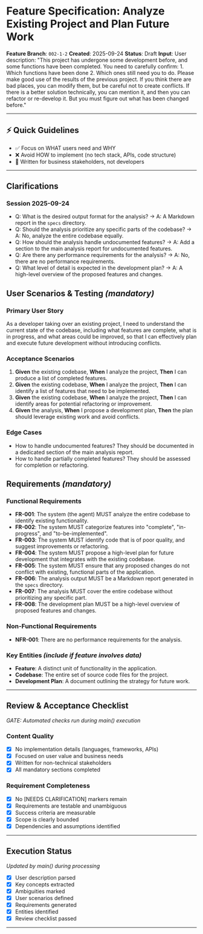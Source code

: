 # Feature Specification: Analyze Existing Project and Plan Future Work

**Feature Branch**: `002-1-2`
**Created**: 2025-09-24
**Status**: Draft
**Input**: User description: "This project has undergone some development before, and some functions have been completed. You need to carefully confirm: 1. Which functions have been done 2. Which ones still need you to do. Please make good use of the results of the previous project. If you think there are bad places, you can modify them, but be careful not to create conflicts. If there is a better solution technically, you can mention it, and then you can refactor or re-develop it. But you must figure out what has been changed before."

---

## ⚡ Quick Guidelines
- ✅ Focus on WHAT users need and WHY
- ❌ Avoid HOW to implement (no tech stack, APIs, code structure)
- 👥 Written for business stakeholders, not developers

---

## Clarifications
### Session 2025-09-24
- Q: What is the desired output format for the analysis? → A: A Markdown report in the `specs` directory.
- Q: Should the analysis prioritize any specific parts of the codebase? → A: No, analyze the entire codebase equally.
- Q: How should the analysis handle undocumented features? → A: Add a section to the main analysis report for undocumented features.
- Q: Are there any performance requirements for the analysis? → A: No, there are no performance requirements.
- Q: What level of detail is expected in the development plan? → A: A high-level overview of the proposed features and changes.

## User Scenarios & Testing *(mandatory)*

### Primary User Story
As a developer taking over an existing project, I need to understand the current state of the codebase, including what features are complete, what is in progress, and what areas could be improved, so that I can effectively plan and execute future development without introducing conflicts.

### Acceptance Scenarios
1. **Given** the existing codebase, **When** I analyze the project, **Then** I can produce a list of completed features.
2. **Given** the existing codebase, **When** I analyze the project, **Then** I can identify a list of features that need to be implemented.
3. **Given** the existing codebase, **When** I analyze the project, **Then** I can identify areas for potential refactoring or improvement.
4. **Given** the analysis, **When** I propose a development plan, **Then** the plan should leverage existing work and avoid conflicts.

### Edge Cases
- How to handle undocumented features? They should be documented in a dedicated section of the main analysis report.
- How to handle partially completed features? They should be assessed for completion or refactoring.

## Requirements *(mandatory)*

### Functional Requirements
- **FR-001**: The system (the agent) MUST analyze the entire codebase to identify existing functionality.
- **FR-002**: The system MUST categorize features into "complete", "in-progress", and "to-be-implemented".
- **FR-003**: The system MUST identify code that is of poor quality, and suggest improvements or refactoring.
- **FR-004**: The system MUST propose a high-level plan for future development that integrates with the existing codebase.
- **FR-005**: The system MUST ensure that any proposed changes do not conflict with existing, functional parts of the application.
- **FR-006**: The analysis output MUST be a Markdown report generated in the `specs` directory.
- **FR-007**: The analysis MUST cover the entire codebase without prioritizing any specific part.
- **FR-008**: The development plan MUST be a high-level overview of proposed features and changes.

### Non-Functional Requirements
- **NFR-001**: There are no performance requirements for the analysis.

### Key Entities *(include if feature involves data)*
- **Feature**: A distinct unit of functionality in the application.
- **Codebase**: The entire set of source code files for the project.
- **Development Plan**: A document outlining the strategy for future work.

---

## Review & Acceptance Checklist
*GATE: Automated checks run during main() execution*

### Content Quality
- [X] No implementation details (languages, frameworks, APIs)
- [X] Focused on user value and business needs
- [X] Written for non-technical stakeholders
- [X] All mandatory sections completed

### Requirement Completeness
- [X] No [NEEDS CLARIFICATION] markers remain
- [X] Requirements are testable and unambiguous
- [X] Success criteria are measurable
- [X] Scope is clearly bounded
- [X] Dependencies and assumptions identified

---

## Execution Status
*Updated by main() during processing*

- [X] User description parsed
- [X] Key concepts extracted
- [X] Ambiguities marked
- [X] User scenarios defined
- [X] Requirements generated
- [X] Entities identified
- [X] Review checklist passed

---